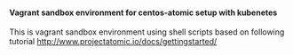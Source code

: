 #### Vagrant sandbox environment for centos-atomic setup with kubenetes

This is vagrant sandbox environment using shell scripts based on following tutorial
http://www.projectatomic.io/docs/gettingstarted/
